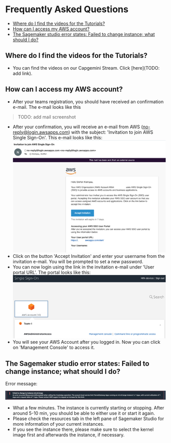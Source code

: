 # Frequently Asked Questions

- [Where do I find the videos for the Tutorials?](#where-do-i-find-the-videos-for-the-tutorials)
- [How can I access my AWS account?](#how-can-i-access-my-aws-account)
- [The Sagemaker studio error states: Failed to change instance; what should I do?](#the-sagemaker-studio-error-states-failed-to-change-instance-what-should-i-do)


## Where do I find the videos for the Tutorials?

- You can find the videos on our Capgemini Stream. Click [here](TODO: add link).

## How can I access my AWS account? 

- After your teams registration, you should have received an confirmation e-mail. The e-mail looks like this 
> TODO: add mail screenshot 
- After your confirmation, you will receive an e-mail from AWS (no-reply@login.awsapps.com) with the subject: 'Invitation to join AWS Single Sign-On'. This e-mail looks like this:
![](./screenshots/AWS_invite_mail.png)
- Click on the button 'Accept Invitation' and enter your username from the invitation e-mail. You will be prompted to set a new password. 
- You can now login using the link in the invitation e-mail under 'User portal URL'. The portal looks like this:
![](./screenshots/aws_apps_portal.png)
- You will see your AWS Account after you logged in. Now you can click on 'Management Console' to access it.  

## The Sagemaker studio error states: Failed to change instance; what should I do?

Error message:

![](./screenshots/failed_to_change_instace.png)

- What a few minutes. The instance is currently starting or stopping. After around 5-10 min, you should be able to either use it or start it again. 
- Please check the resources tab in the left pane of Sagemaker Studio for more information of your current instances.
- If you see the instance there, please make sure to select the kernel image first and afterwards the instance, if necessary.  
